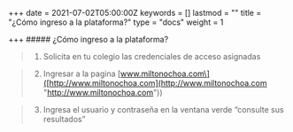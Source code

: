 +++
date = 2021-07-02T05:00:00Z
keywords = []
lastmod = ""
title = "¿Cómo ingreso a la plataforma?"
type = "docs"
weight = 1

+++
\##### ¿Cómo ingreso a la plataforma?

> 1. Solicita en tu colegio las credenciales de acceso asignadas

> 2. Ingresar a la pagina \[www.miltonochoa.com\]([http://www.miltonochoa.com](http://www.miltonochoa.com "http://www.miltonochoa.com"))

> 3. Ingresa el usuario y contraseña en la ventana verde “consulte sus resultados”